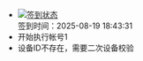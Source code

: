 - [![签到状态](https://github.com/p7wm/Cloud189-Actions/actions/workflows/main.yml/badge.svg?branch=main)](https://github.com/p7wm/Cloud189-Actions/actions/workflows/main.yml) <br> 签到时间：2025-08-19 18:43:31
- 开始执行帐号1
- 设备ID不存在，需要二次设备校验
